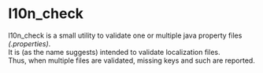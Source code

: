 # l10n_check

l10n_check is a small utility to validate one or multiple java property files _(.properties)_.  
It is (as the name suggests) intended to validate localization files.  
Thus, when multiple files are validated, missing keys and such are reported.
